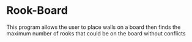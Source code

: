 # Rook-Board
This program allows the user to place walls on a board then finds  the maximum number of rooks that could be on the board without conflicts
